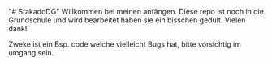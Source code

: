 "# StakadoDG" 
Willkommen bei meinen anfängen.
Diese repo ist noch in die Grundschule und wird bearbeitet haben sie ein bisschen gedult.
Vielen dank!

Zweke ist ein Bsp. code welche vielleicht Bugs hat, bitte vorsichtig im umgang sein.
